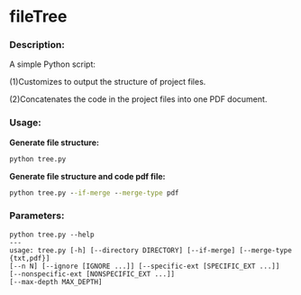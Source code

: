 # fileTree
### Description:

A simple Python script: 

(1)Customizes to output the structure of project files. 

(2)Concatenates the code in the project files into one PDF document.

### Usage:

**Generate file structure:**

```cmd
python tree.py
```

**Generate file structure and code pdf file:**

```cmd
python tree.py --if-merge --merge-type pdf
```

### Parameters:

```
python tree.py --help
---
usage: tree.py [-h] [--directory DIRECTORY] [--if-merge] [--merge-type {txt,pdf}]
[--n N] [--ignore [IGNORE ...]] [--specific-ext [SPECIFIC_EXT ...]]
[--nonspecific-ext [NONSPECIFIC_EXT ...]]
[--max-depth MAX_DEPTH]
```
